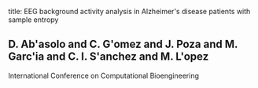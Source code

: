 title: EEG background activity analysis in Alzheimer's disease patients with sample entropy

## D. Ab'asolo and C. G'omez and J. Poza and M. Garc'ia and C. I. S'anchez and M. L'opez
International Conference on Computational Bioengineering

